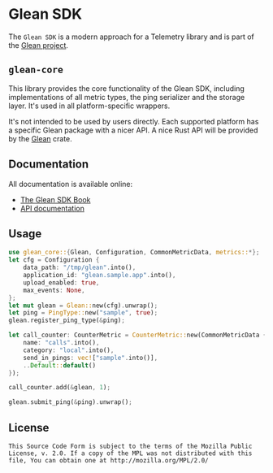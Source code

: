 # Glean SDK

The `Glean SDK` is a modern approach for a Telemetry library and is part of the [Glean project](https://docs.telemetry.mozilla.org/concepts/glean/glean.html).

## `glean-core`

This library provides the core functionality of the Glean SDK, including implementations of all metric types, the ping serializer and the storage layer.
It's used in all platform-specific wrappers.

It's not intended to be used by users directly.
Each supported platform has a specific Glean package with a nicer API.
A nice Rust API will be provided by the [Glean](https://crates.io/crates/glean) crate.

## Documentation

All documentation is available online:

* [The Glean SDK Book][book]
* [API documentation][apidocs]

[book]: https://mozilla.github.io/glean/
[apidocs]: https://mozilla.github.io/glean/docs/glean_core/index.html

## Usage

```rust
use glean_core::{Glean, Configuration, CommonMetricData, metrics::*};
let cfg = Configuration {
    data_path: "/tmp/glean".into(),
    application_id: "glean.sample.app".into(),
    upload_enabled: true,
    max_events: None,
};
let mut glean = Glean::new(cfg).unwrap();
let ping = PingType::new("sample", true);
glean.register_ping_type(&ping);

let call_counter: CounterMetric = CounterMetric::new(CommonMetricData {
    name: "calls".into(),
    category: "local".into(),
    send_in_pings: vec!["sample".into()],
    ..Default::default()
});

call_counter.add(&glean, 1);

glean.submit_ping(&ping).unwrap();
```

## License

    This Source Code Form is subject to the terms of the Mozilla Public
    License, v. 2.0. If a copy of the MPL was not distributed with this
    file, You can obtain one at http://mozilla.org/MPL/2.0/

